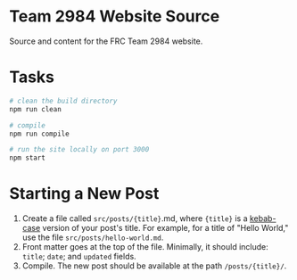 # Team 2984 Website Source

Source and content for the FRC Team 2984 website.

# Tasks

```bash
# clean the build directory
npm run clean

# compile
npm run compile

# run the site locally on port 3000
npm start
```
# Starting a New Post

1. Create a file called `src/posts/{title}`.md, where `{title}` is a [kebab-case](http://wiki.c2.com/?KebabCase) version of your post's title. For example, for a title of "Hello World," use the file `src/posts/hello-world.md`.
2. Front matter goes at the top of the file. Minimally, it should include: `title`; `date`; and `updated` fields.
3. Compile. The new post should be available at the path `/posts/{title}/`.
